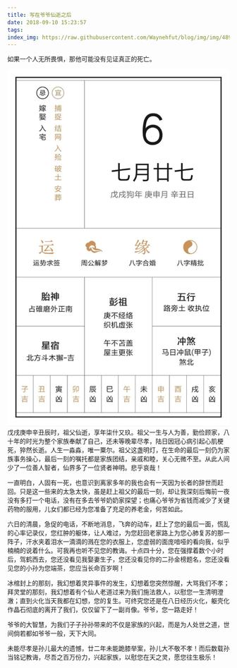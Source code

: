 ```yaml
---
title: 写在爷爷仙逝之后
date: 2018-09-10 15:23:57
tags:
index_img: https://raw.githubusercontent.com/Waynehfut/blog/img/img/489270adde7823eb4a7cb710d5c0d00.jpg
---
```


如果一个人无所畏惧，那他可能没有见证真正的死亡。
<!-- more -->
![date](https://raw.githubusercontent.com/Waynehfut/blog/img/img/202207231607111.jpg)
戊戌庚申辛丑辰时，祖父仙逝，享年柒什又玖。祖父一生与人为善，勤俭顾家，八十年的时光为整个家族奉献了自己，还未等晚辈尽孝，陆日因冠心病引起心肌梗死，猝然长逝。人生一淼淼，唯一粟尔。祖父这盏明灯，在生命的最后一刻仍为家族事务操心，最后一刻的嘱托都是家族团结，亲戚和睦，关心无微不至。从此人间少了一位善人智者，仙界多了一位贤者神明。悲乎哀哉！

一直明白，人固有一死，也意识到离家多年的我也会有一天因为长者的辞世而赶回。只是这一些来的太急太快，虽是赶上祖父的最后一刻，却让我深刻后悔前一夜没有多打一个电话，没有在多去爷爷奶奶家探望；也痛心爷爷为省钱而减少了关键药物的服用，儿女们都已经为您准备了充足的养老金，何苦如此。

六日的清晨，急促的电话，不断地消息，飞奔的动车，赶上了您的最后一面，慌乱的心率记录仪，您红肿的躯体，让人难过，为您赶回老家路上为您心肺复苏的那一阵子，汗水夹着泪水一滴滴的溅在您的衣服上，您虚弱的面庞喑哑的看向我，似乎楠楠的说着什么。可我再也听不见您的教诲。十点四十分，您在强撑着数个小时后，驾鹤西去，您还没看见我娶妻生子，您还没看见你的二孙金榜题名，您还没看见您的小孙为您端茶，您应当长命百岁啊！

冰棺封上的那刻，我幻想着灵异事件的发生，幻想着您突然惊醒，大骂我们不孝；拜灵堂的那刻，我幻想着有个仙人老道过来为我们施法救人，以慰您一生清明澄澈；直到火化当天我都在幻想，您的复生。可终究您还是在八日经历火化，躯壳化作晶石彻底的离开了我们，仅仅留下了一副肖像。爷爷，您一路走好！

爷爷的大智慧，为我们子子孙孙带来的不仅是家族的兴起，而是为人处世之道，世间倘若都如爷爷一般，天下大同。

未能尽孝是孙儿最大的遗憾，廿二年未能跪膝举案，孙儿大不敬不孝！而后数载孙当铭记教诲，尽吾之百万份力，兴起家族，以慰您在天之灵，愿您往生极乐！
